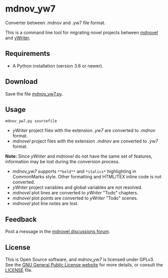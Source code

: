 # mdnov_yw7

Converter between .mdnov and .yw7 file format.

This is a command line tool for migrating novel projects between 
[mdnovel](https://github.com/peter88213/mdnovel) and
[yWriter](https://spacejock.com/yWriter7.html).

## Requirements

- A Python installation (version 3.6 or newer).

## Download

Save the file [mdnov_yw7.py](https://raw.githubusercontent.com/peter88213/mdnov_yw7/main/dist/mdnov_yw7.py).

## Usage 

`mdnov_yw7.py sourcefile`

- *yWriter* project files with the extension *.yw7* are converted to *.mdnov* format.
- *mdnovel* project files with the extension *.mdnov* are converted to *.yw7* format.

**Note:** Since *yWriter* and *mdnovel* do not have the same set of features, 
information may be lost during the conversion process. 

- *mdnov_yw7* supports `**bold**` and `*italics*` highlighting in CommonMarks style. 
  Other formatting and HTML/TEX inline code is not converted. 
- *yWriter* project variables and global variables are not resolved.
- *mdnovel* plot lines are converted to *yWriter* "Todo" chapters.  
- *mdnovel* plot points are converted to *yWriter* "Todo" scenes.  
- *mdnovel* plot line notes are lost.  

## Feedback

Post a message in the [mdnovel discussions forum](https://github.com/peter88213/mdnovel/discussions/).

## License

This is Open Source software, and *mdnov_yw7* is licensed under GPLv3. See the
[GNU General Public License website](https://www.gnu.org/licenses/gpl-3.0.en.html) for more
details, or consult the [LICENSE](https://github.com/peter88213/mdnovel/blob/main/LICENSE) file.



